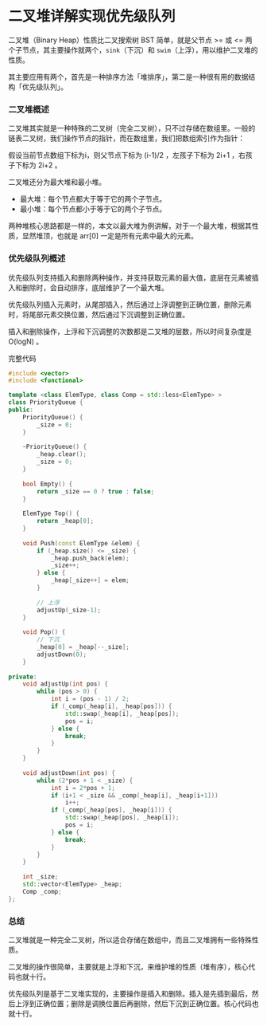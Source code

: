 # 二叉堆详解实现优先级队列

二叉堆（Binary Heap）性质比二叉搜索树 BST 简单，就是父节点 >= 或 <= 两个子节点，其主要操作就两个，`sink`（下沉）和 `swim`（上浮），用以维护二叉堆的性质。

其主要应用有两个，首先是一种排序方法「堆排序」，第二是一种很有用的数据结构「优先级队列」。

### 二叉堆概述

二叉堆其实就是一种特殊的二叉树（完全二叉树），只不过存储在数组里。一般的链表二叉树，我们操作节点的指针，而在数组里，我们把数组索引作为指针：

假设当前节点数组下标为i，则父节点下标为 (i-1)/2 ，左孩子下标为 2i+1 ，右孩子下标为 2i+2 。

二叉堆还分为最大堆和最小堆。
- 最大堆：每个节点都大于等于它的两个子节点。
- 最小堆：每个节点都小于等于它的两个子节点。

两种堆核心思路都是一样的，本文以最大堆为例讲解，对于一个最大堆，根据其性质，显然堆顶，也就是 arr[0] 一定是所有元素中最大的元素。

### 优先级队列概述

优先级队列支持插入和删除两种操作，并支持获取元素的最大值，底层在元素被插入和删除时，会自动排序，底层维护了一个最大堆。

优先级队列插入元素时，从尾部插入，然后通过上浮调整到正确位置，删除元素时，将尾部元素交换位置，然后通过下沉调整到正确位置。

插入和删除操作，上浮和下沉调整的次数都是二叉堆的层数，所以时间复杂度是 O(logN) 。

完整代码
```C++
#include <vector>
#include <functional>

template <class ElemType, class Comp = std::less<ElemType> >
class PriorityQueue {
public:
	PriorityQueue() {
		_size = 0;
	}
	
	~PriorityQueue() {
		_heap.clear();
		_size = 0;
	}
	
	bool Empty() {
		return _size == 0 ? true : false;
	}
	
	ElemType Top() {
		return _heap[0];
	}
	
	void Push(const ElemType &elem) {
		if (_heap.size() <= _size) {
			_heap.push_back(elem);
			_size++;
		} else {
			_heap[_size++] = elem;
		}
		
		// 上浮
		adjustUp(_size-1);
	}
	
	void Pop() {
		// 下沉
		_heap[0] = _heap[--_size];
		adjustDown(0);
	}
	
private:	
	void adjustUp(int pos) {
		while (pos > 0) {
			int i = (pos - 1) / 2;
			if (_comp(_heap[i], _heap[pos])) {
				std::swap(_heap[i], _heap[pos]);
				pos = i;
			} else {
				break;
			}
		}
	}
	
	void adjustDown(int pos) {
		while (2*pos + 1 < _size) {
			int i = 2*pos + 1;
			if (i+1 < _size && _comp(_heap[i], _heap[i+1]))
				i++;
			if (_comp(_heap[pos], _heap[i])) {
				std::swap(_heap[pos], _heap[i]);
				pos = i;
			} else {
				break;
			}
		}
	}
	
	int _size;
	std::vector<ElemType> _heap;
	Comp _comp;
};
```

### 总结

二叉堆就是一种完全二叉树，所以适合存储在数组中，而且二叉堆拥有一些特殊性质。

二叉堆的操作很简单，主要就是上浮和下沉，来维护堆的性质（堆有序），核心代码也就十行。

优先级队列是基于二叉堆实现的，主要操作是插入和删除。插入是先插到最后，然后上浮到正确位置；删除是调换位置后再删除，然后下沉到正确位置。核心代码也就十行。
